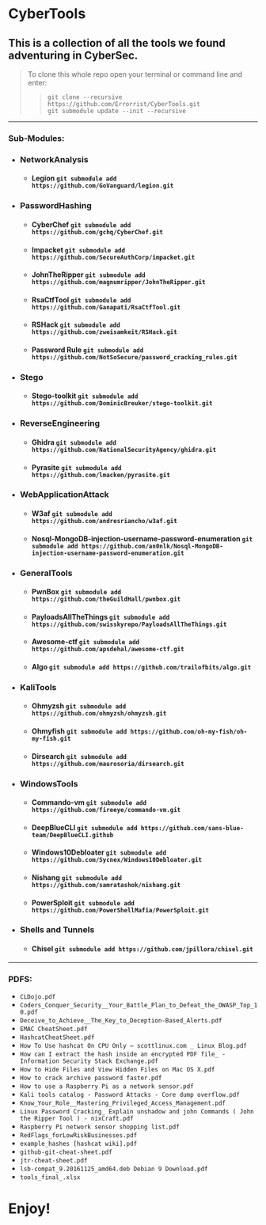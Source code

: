 # CyberTools #
## This is a collection of all the tools we found adventuring in CyberSec. ##
> To clone this whole repo open your terminal or command line and enter:  
>> `git clone --recursive https://github.com/Errorrist/CyberTools.git`   
>> `git submodule update --init --recursive`
---
### Sub-Modules: ### 
+ ### NetworkAnalysis ###
  + #### **Legion** `git submodule add https://github.com/GoVanguard/legion.git` #### 
+ ### PasswordHashing
  + #### **CyberChef** `git submodule add https://github.com/gchq/CyberChef.git`
  + #### **Impacket** `git submodule add https://github.com/SecureAuthCorp/impacket.git`
  + #### **JohnTheRipper** `git submodule add https://github.com/magnumripper/JohnTheRipper.git`
  + #### **RsaCtfTool** `git submodule add https://github.com/Ganapati/RsaCtfTool.git`
  + #### **RSHack** `git submodule add https://github.com/zweisamkeit/RSHack.git`
  + #### **Password Rule** `git submodule add https://github.com/NotSoSecure/password_cracking_rules.git`
+ ### Stego
  + #### **Stego-toolkit** `git submodule add https://github.com/DominicBreuker/stego-toolkit.git`
+ ### ReverseEngineering
  + #### **Ghidra** `git submodule add https://github.com/NationalSecurityAgency/ghidra.git`
  + #### **Pyrasite** `git submodule add https://github.com/lmacken/pyrasite.git`
+ ### WebApplicationAttack
  + #### **W3af** `git submodule add https://github.com/andresriancho/w3af.git`
  + #### **Nosql-MongoDB-injection-username-password-enumeration** `git submodule add https://github.com/an0nlk/Nosql-MongoDB-injection-username-password-enumeration.git`
+ ### GeneralTools
  + #### **PwnBox** `git submodule add https://github.com/theGuildHall/pwnbox.git`
  + #### **PayloadsAllTheThings** `git submodule add https://github.com/swisskyrepo/PayloadsAllTheThings.git`
  + #### **Awesome-ctf** `git submodule add https://github.com/apsdehal/awesome-ctf.git`
  + #### **Algo** `git submodule add https://github.com/trailofbits/algo.git`
+ ### KaliTools
  + #### **Ohmyzsh** `git submodule add https://github.com/ohmyzsh/ohmyzsh.git`
  + #### **Ohmyfish** `git submodule add https://github.com/oh-my-fish/oh-my-fish.git`
  + #### **Dirsearch** `git submodule add https://github.com/maurosoria/dirsearch.git`
+ ### WindowsTools
  + #### **Commando-vm** `git submodule add https://github.com/fireeye/commando-vm.git`
  + #### **DeepBlueCLI** `git submodule add https://github.com/sans-blue-team/DeepBlueCLI.github`
  + #### **Windows10Debloater** `git submodule add https://github.com/Sycnex/Windows10Debloater.git`
  + #### **Nishang** `git submodule add https://github.com/samratashok/nishang.git`
  + #### **PowerSploit** `git submodule add https://github.com/PowerShellMafia/PowerSploit.git`

+ ### Shells and Tunnels
  + #### **Chisel** `git submodule add https://github.com/jpillora/chisel.git`
---
### PDFS: ###  
+ `CLDojo.pdf`
+ `Coders_Conquer_Security__Your_Battle_Plan_to_Defeat_the_OWASP_Top_10.pdf`
+ `Deceive_to_Achieve__The_Key_to_Deception-Based_Alerts.pdf`
+ `EMAC CheatSheet.pdf`
+ `HashcatCheatSheet.pdf`
+ `How To Use hashcat On CPU Only – scottlinux.com _ Linux Blog.pdf`
+ `How can I extract the hash inside an encrypted PDF file_ - Information Security Stack Exchange.pdf`
+ `How to Hide Files and View Hidden Files on Mac OS X.pdf`
+ `How to crack archive password faster.pdf`
+ `How to use a Raspberry Pi as a network sensor.pdf`
+ `Kali tools catalog - Password Attacks - Core dump overflow.pdf`
+ `Know_Your_Role__Mastering_Privileged_Access_Management.pdf`
+ `Linux Password Cracking_ Explain unshadow and john Commands ( John the Ripper Tool ) - nixCraft.pdf`
+ `Raspberry Pi network sensor shopping list.pdf`
+ `RedFlags_forLowRiskBusinesses.pdf`
+ `example_hashes [hashcat wiki].pdf`
+ `github-git-cheat-sheet.pdf`
+ `jtr-cheat-sheet.pdf`
+ `lsb-compat_9.20161125_amd64.deb Debian 9 Download.pdf`
+ `tools_final_.xlsx`
# Enjoy!
